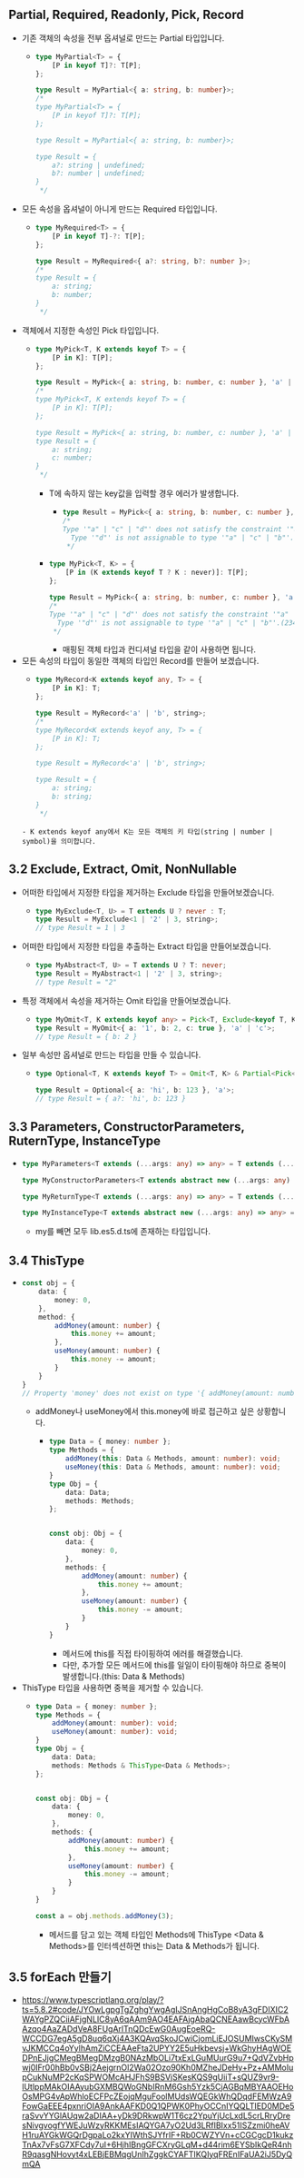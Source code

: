 ## Partial, Required, Readonly, Pick, Record
- 기존 객체의 속성을 전부 옵셔널로 만드는 Partial 타입입니다.
  - ```ts
    type MyPartial<T> = {
        [P in keyof T]?: T[P];
    };
    
    type Result = MyPartial<{ a: string, b: number}>;
    /* 
    type MyPartial<T> = {
        [P in keyof T]?: T[P];
    };
    
    type Result = MyPartial<{ a: string, b: number}>;
    
    type Result = {
        a?: string | undefined;
        b?: number | undefined;
    }
     */
    ```
- 모든 속성을 옵셔널이 아니게 만드는 Required 타입입니다.
  - ```ts
    type MyRequired<T> = {
        [P in keyof T]-?: T[P];
    };
    
    type Result = MyRequired<{ a?: string, b?: number }>;
    /* 
    type Result = {
        a: string;
        b: number;
    }
     */
    ```
- 객체에서 지정한 속성인 Pick 타입입니다.
  - ```ts
    type MyPick<T, K extends keyof T> = {
        [P in K]: T[P];
    };
    
    type Result = MyPick<{ a: string, b: number, c: number }, 'a' | 'c'>;
    /* 
    type MyPick<T, K extends keyof T> = {
        [P in K]: T[P];
    };
    
    type Result = MyPick<{ a: string, b: number, c: number }, 'a' | 'c'>;
    type Result = {
        a: string;
        c: number;
    }
     */
    ```
    - T에 속하지 않는 key값을 입력할 경우 에러가 발생합니다.
      - ```ts
        type Result = MyPick<{ a: string, b: number, c: number }, 'a' | 'c' | 'd'>;
        /* 
        Type '"a" | "c" | "d"' does not satisfy the constraint '"a" | "c" | "b"'.
          Type '"d"' is not assignable to type '"a" | "c" | "b"'.(2344)
         */
        ```
    - ```ts
      type MyPick<T, K> = {
          [P in (K extends keyof T ? K : never)]: T[P];
      };
      
      type Result = MyPick<{ a: string, b: number, c: number }, 'a' | 'c' | 'd'>;
      /* 
      Type '"a" | "c" | "d"' does not satisfy the constraint '"a" | "c" | "b"'.
        Type '"d"' is not assignable to type '"a" | "c" | "b"'.(2344)
       */
      ```
      - 매핑된 객체 타입과 컨디셔널 타입을 같이 사용하면 됩니다.
- 모든 속성의 타입이 동일한 객체의 타입인 Record를 만들어 보겠습니다.
  - ```ts
    type MyRecord<K extends keyof any, T> = {
        [P in K]: T;
    };
    
    type Result = MyRecord<'a' | 'b', string>;
    /* 
    type MyRecord<K extends keyof any, T> = {
        [P in K]: T;
    };
    
    type Result = MyRecord<'a' | 'b', string>;
    
    type Result = {
        a: string;
        b: string;
    }
     */
   ```
   - K extends keyof any에서 K는 모든 객체의 키 타입(string | number | symbol)을 의미합니다.

## 3.2 Exclude, Extract, Omit, NonNullable
- 어떠한 타입에서 지정한 타입을 제거하는 Exclude 타입을 만들어보겠습니다.
  - ```ts
    type MyExclude<T, U> = T extends U ? never : T;
    type Result = MyExclude<1 | '2' | 3, string>;
    // type Result = 1 | 3
    ```
- 어떠한 타입에서 지정한 타입을 추출하는 Extract 타입을 만들어보겠습니다.
  - ```ts
    type MyAbstract<T, U> = T extends U ? T: never;
    type Result = MyAbstract<1 | '2' | 3, string>;
    // type Result = "2"
    ```
- 특정 객체에서 속성을 제거하는 Omit 타입을 만들어보겠습니다.
  - ```ts
    type MyOmit<T, K extends keyof any> = Pick<T, Exclude<keyof T, K>>;
    type Result = MyOmit<{ a: '1', b: 2, c: true }, 'a' | 'c'>;
    // type Result = { b: 2 }
    ```
- 일부 속성만 옵셔널로 만드는 타입을 만들 수 있습니다.
  - ```ts
    type Optional<T, K extends keyof T> = Omit<T, K> & Partial<Pick<T, K>>;

    type Result = Optional<{ a: 'hi', b: 123 }, 'a'>;
    // type Result = { a?: 'hi', b: 123 }
    ```

## 3.3 Parameters, ConstructorParameters, RuternType, InstanceType
- ```ts
  type MyParameters<T extends (...args: any) => any> = T extends (...args: infer P) => any ? P : never;

  type MyConstructorParameters<T extends abstract new (...args: any) => any> = T extends abstract new (...args: infer P) => any ? P : never;
  
  type MyReturnType<T extends (...args: any) => any> = T extends (...args: any) => infer R ? R : any;
  
  type MyInstanceType<T extends abstract new (...args: any) => any> = T extends abstract new (...args: any) => infer R ? R : any;
  ```
  - my를 빼면 모두 lib.es5.d.ts에 존재하는 타입입니다.

## 3.4 ThisType
- ```ts
  const obj = {
      data: {
          money: 0,
      },
      method: {
          addMoney(amount: number) {
              this.money += amount;
          },
          useMoney(amount: number) {
              this.money -= amount;
          }
      }
  }
  // Property 'money' does not exist on type '{ addMoney(amount: number): void; useMoney(amount: number): void; }'.
  ```
  - addMoney나 useMoney에서 this.money에 바로 접근하고 싶은 상황합니다.
    - ```ts
      type Data = { money: number };
      type Methods = {
          addMoney(this: Data & Methods, amount: number): void;
          useMoney(this: Data & Methods, amount: number): void;
      }
      type Obj = {
          data: Data;
          methods: Methods;
      };
      
      
      const obj: Obj = {
          data: {
              money: 0,
          },
          methods: {
              addMoney(amount: number) {
                  this.money += amount;
              },
              useMoney(amount: number) {
                  this.money -= amount;
              }
          }
      }
      ```
      - 메서드에 this를 직접 타이핑하여 에러를 해결했습니다.
      - 다만, 추가할 모든 메서드에 this를 일일이 타이핑해야 하므로 중복이 발생합니다.(this: Data & Methods)
- ThisType 타입을 사용하면 중복을 제거할 수 있습니다.
  - ```ts
    type Data = { money: number };
    type Methods = {
        addMoney(amount: number): void;
        useMoney(amount: number): void;
    }
    type Obj = {
        data: Data;
        methods: Methods & ThisType<Data & Methods>;
    };
    
    
    const obj: Obj = {
        data: {
            money: 0,
        },
        methods: {
            addMoney(amount: number) {
                this.money += amount;
            },
            useMoney(amount: number) {
                this.money -= amount;
            }
        }
    }
    
    const a = obj.methods.addMoney(3);
    ```
    - 메서드를 담고 있는 객체 타입인 Methods에 ThisType <Data & Methods>를 인터섹션하면 this는 Data & Methods가 됩니다.

## 3.5 forEach 만들기
- https://www.typescriptlang.org/play/?ts=5.8.2#code/JYOwLgpgTgZghgYwgAgIJSnAngHgCoB8yA3gFDIXIC2WAYgPZQCiiAFjgNLIC8yA6qAAm9AO4EAFAjgAbaQCNEAawBcycWFbAAzqo4AaZADdVeA8FUgArlTnQDcEwG0AugEoeRQ-WCCDG7egA5gD8uq6qXj4A3KQAvqSkoJCwiCjomLiEJOSUMIwsCKySMvJKMCCq4oYylhAmZiCCEAAeFta2UPYY2E5uHkbevsj+WkGhyHAgWOEDPnEJjgCMegBMegDMzgB0NAzMbOLi7txExLGuMUurG9u7+QdVZvbHpwj0IFr00hBb0vSBj2AejgrnOl2Wa02Ozo90Kh0MZheJDeHy+Pz+AMMoIupCukNuMP2cKqSPWOMcAHJFhS9BSVjSKesKQS9gUiiT+sQUZ9vr9-lUtlppMAkOIAAyubGXMBQWoGNbIRnM6Gsh5Yzk5CjAGBqMBYAAOEHoOsMPG4vApWhloECFPcZEojqMguFoolMUdsWQEGkWhQDqdFEMWzA9FowGaEEE4pxnriOIA9AnkAAFKD0Q1QPWK0PhyOCCnIYQQLTIED0MDe5raSvvYYGlAUqw2aDIAA+yDk9DRkwpW1T6cz2YpuYjUcLxdL5crLRryDresNivgvogfYWEJuWzyRKKMEsIAQYGA7yO2Ud3LRfIBIxx51ISZzmi0heAVH1ruAYGkWGQrDgpaLo2kxYIWthSJYfrIF+Rb0CWZYVn+cCGCgcD1kukzTnAx7vFsG7XFCdy7uI+6HjhIBngGFCXryGLqM+d44rim6EYSbIkQeR4nhR9qasgNHovyt4xLEBjEBMqgUnIhZggkCYAFTIKQIyqFREnIFaUA2iJ5DyQmQA
    
